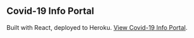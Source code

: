 ## Covid-19 Info Portal

Built with React, deployed to Heroku. [View Covid-19 Info Portal](https://covid19infoportal.herokuapp.com/).



